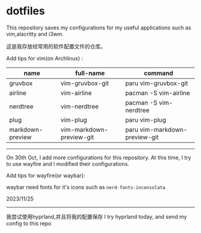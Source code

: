 # dotfiles
This repository saves my configurations for my useful applications such as vim,alacritty and i3wm.

这是我存放经常用的软件配置文件的仓库。

Add tips for vim(on Archlinux) :

| name     | full-name       | command                 |
| -------- | --------------- | ----------------------- |
| gruvbox  | vim-gruvbox-git | paru vim-gruvbox-git |
| airline  | vim-airline     | pacman -S vim-airline   |
| nerdtree | vim-nerdtree    | pacman  -S vim-nerdtree |
| plug     | vim-plug        | paru vim-plug        |
|markdown-preview| vim-markdown-preview-git| paru vim-markdown-preview-git|

***

On 30th Oct, I add more configurations for this repository. At this time, I try to use wayfire and I modified their configurations.  

Add tips for wayfire(or waybar):

waybar need fonts for it's icons such as `nerd-fonts-inconsolata` 

2023/11/25

***

我尝试使用hyprland,并且将我的配置保存
I try hyprland today, and send my config to this repo
